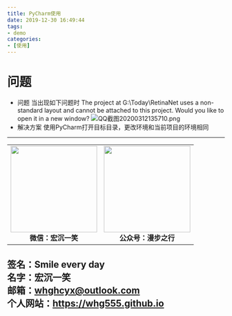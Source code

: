 ```yaml
---
title: PyCharm使用
date: 2019-12-30 16:49:44
tags: 
- demo
categories:
- [使用]
---
```

# 问题 #
- 问题
当出现如下问题时
The project at G:\Today\RetinaNet uses a non-standard layout and cannot be attached to this project. Would you like to open it in a new window?
![QQ截图20200312135710.png](https://i.loli.net/2020/03/12/RA1yF3puNO4EIPn.png)
- 解决方案
使用PyCharm打开目标目录，更改环境和当前项目的环境相同



---
<center>
<table>
    <tr>
        <td >
            <center>
                <img src="https://i.loli.net/2020/01/08/CJz85Sbal6M7EOV.png" width="200"/>
            </center>
            <center style="font-weight:900">
                微信：宏沉一笑
            </center>
        </td>
        <td >
            <center>
                <img src="https://i.loli.net/2020/01/08/veq2DSphHME9KPV.jpg" width="200"/>
            </center>
            <center style="font-weight:900">
                公众号：漫步之行
            </center>
        </td>
    </tr>
</table>
</center>


**签名：Smile every day**    
**名字：宏沉一笑**   
**邮箱：whghcyx@outlook.com**  
**个人网站：https://whg555.github.io**  
---
